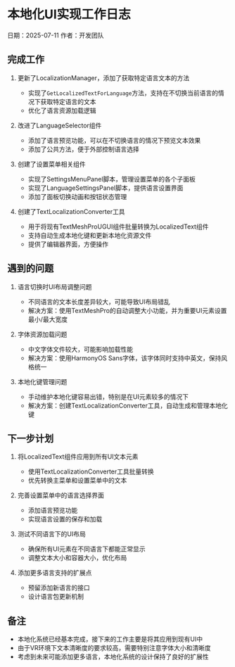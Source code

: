 # 本地化UI实现工作日志

日期：2025-07-11
作者：开发团队

## 完成工作

1. 更新了LocalizationManager，添加了获取特定语言文本的方法
   - 实现了`GetLocalizedTextForLanguage`方法，支持在不切换当前语言的情况下获取特定语言的文本
   - 优化了语言资源加载逻辑

2. 改进了LanguageSelector组件
   - 添加了语言预览功能，可以在不切换语言的情况下预览文本效果
   - 添加了公共方法，便于外部控制语言选择

3. 创建了设置菜单相关组件
   - 实现了SettingsMenuPanel脚本，管理设置菜单的各个子面板
   - 实现了LanguageSettingsPanel脚本，提供语言设置界面
   - 添加了面板切换动画和按钮状态管理

4. 创建了TextLocalizationConverter工具
   - 用于将现有TextMeshProUGUI组件批量转换为LocalizedText组件
   - 支持自动生成本地化键和更新本地化资源文件
   - 提供了编辑器界面，方便操作

## 遇到的问题

1. 语言切换时UI布局调整问题
   - 不同语言的文本长度差异较大，可能导致UI布局错乱
   - 解决方案：使用TextMeshPro的自动调整大小功能，并为重要UI元素设置最小/最大宽度

2. 字体资源加载问题
   - 中文字体文件较大，可能影响加载性能
   - 解决方案：使用HarmonyOS Sans字体，该字体同时支持中英文，保持风格统一

3. 本地化键管理问题
   - 手动维护本地化键容易出错，特别是在UI元素较多的情况下
   - 解决方案：创建TextLocalizationConverter工具，自动生成和管理本地化键

## 下一步计划

1. 将LocalizedText组件应用到所有UI文本元素
   - 使用TextLocalizationConverter工具批量转换
   - 优先转换主菜单和设置菜单中的文本

2. 完善设置菜单中的语言选择界面
   - 添加语言预览功能
   - 实现语言设置的保存和加载

3. 测试不同语言下的UI布局
   - 确保所有UI元素在不同语言下都能正常显示
   - 调整文本大小和容器大小，优化布局

4. 添加更多语言支持的扩展点
   - 预留添加新语言的接口
   - 设计语言包更新机制

## 备注

- 本地化系统已经基本完成，接下来的工作主要是将其应用到现有UI中
- 由于VR环境下文本清晰度的要求较高，需要特别注意字体大小和清晰度
- 考虑到未来可能添加更多语言，本地化系统的设计保持了良好的扩展性
